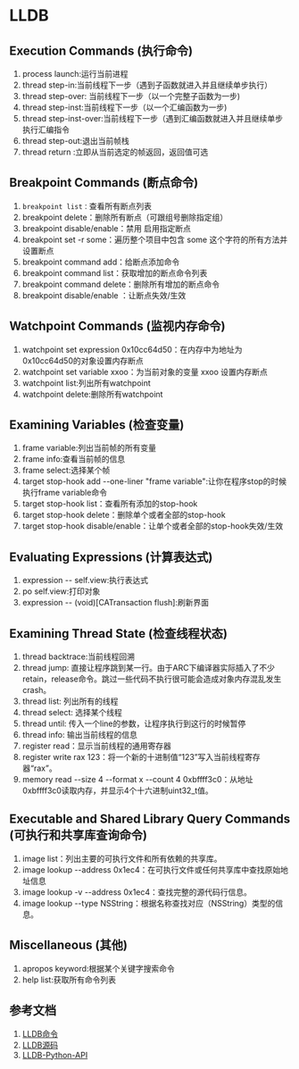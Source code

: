 #  LLDB
## Execution Commands (执行命令)

1. process launch:运行当前进程
2. thread step-in:当前线程下一步（遇到子函数就进入并且继续单步执行）
3. thread step-over: 当前线程下一步（以一个完整子函数为一步)
4. thread step-inst:当前线程下一步（以一个汇编函数为一步)
5. thread step-inst-over:当前线程下一步（遇到汇编函数就进入并且继续单步执行汇编指令
6. thread step-out:退出当前帧栈
7. thread return <RETURN EXPRESSION> :立即从当前选定的帧返回，返回值可选

## Breakpoint Commands (断点命令)

1. `breakpoint list：`查看所有断点列表
2. breakpoint delete：删除所有断点（可跟组号删除指定组）
3. breakpoint disable/enable：禁用 启用指定断点
4. breakpoint set -r some：遍历整个项目中包含 some 这个字符的所有方法并设置断点
5. breakpoint command add：给断点添加命令
6. breakpoint command list：获取增加的断点命令列表
7. breakpoint command delete：删除所有增加的断点命令
8. breakpoint disable/enable ：让断点失效/生效
    
## Watchpoint Commands (监视内存命令)

1. watchpoint set expression 0x10cc64d50：在内存中为地址为0x10cc64d50的对象设置内存断点
2. watchpoint set variable xxoo：为当前对象的变量 xxoo 设置内存断点
3. watchpoint list:列出所有watchpoint
4. watchpoint delete:删除所有watchpoint

## Examining Variables (检查变量)

1. frame variable:列出当前帧的所有变量
2. frame info:查看当前帧的信息
3. frame select:选择某个帧
4. target stop-hook add --one-liner "frame variable":让你在程序stop的时候执行frame variable命令
5. target stop-hook list：查看所有添加的stop-hook
6. target stop-hook delete：删除单个或者全部的stop-hook
7. target stop-hook disable/enable：让单个或者全部的stop-hook失效/生效

## Evaluating Expressions (计算表达式)

1. expression -- self.view:执行表达式
2. po self.view:打印对象
3. expression -- (void)[CATransaction flush]:刷新界面

## Examining Thread State (检查线程状态)

1. thread backtrace:当前线程回溯
2. thread jump: 直接让程序跳到某一行。由于ARC下编译器实际插入了不少retain，release命令。跳过一些代码不执行很可能会造成对象内存混乱发生crash。
3. thread list: 列出所有的线程
4. thread select: 选择某个线程
5. thread until: 传入一个line的参数，让程序执行到这行的时候暂停
6. thread info: 输出当前线程的信息
7. register read：显示当前线程的通用寄存器
8. register write rax 123：将一个新的十进制值“123”写入当前线程寄存器“rax”。
9. memory read --size 4 --format x --count 4 0xbffff3c0：从地址0xbffff3c0读取内存，并显示4个十六进制uint32_t值。

## Executable and Shared Library Query Commands (可执行和共享库查询命令)

1. image list：列出主要的可执行文件和所有依赖的共享库。
2. image lookup --address 0x1ec4：在可执行文件或任何共享库中查找原始地址信息
3. image lookup -v --address 0x1ec4：查找完整的源代码行信息。
4. image lookup --type NSString：根据名称查找对应（NSString）类型的信息。

## Miscellaneous (其他)

1. apropos keyword:根据某个关键字搜索命令
2. help list:获取所有命令列表

## 参考文档

1. [LLDB命令](https://lldb.llvm.org/use/map.html)
2. [LLDB源码](https://github.com/llvm/llvm-project.git)
3. [LLDB-Python-API](https://lldb.llvm.org/python_reference/index.html)
